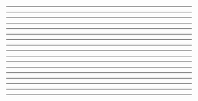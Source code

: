 <!-- .slide: class="full-height" data-background="images/01_Map184-Stormy-Rivers-full.jpg" data-background-size="contain" -->
---
<!-- .slide: class="full-height" data-background="images/02_map210-aorta-isles-composite-web.jpg" data-background-size="contain" -->
---
<!-- .slide: class="full-height" data-background="images/03_map85-11292010-five-towns.jpg" data-background-size="contain" -->
---
<!-- .slide: class="full-height" data-background="images/04_map240_nebulae_web.jpg" data-background-size="contain" -->
---
<!-- .slide: class="full-height" data-background-video="images/05_loop-comp.mp4" data-background-size="contain" -->
---
<!-- .slide: class="full-height" data-background="images/06_animation-90deg-c-clock.gif" data-background-size="contain" -->
---
<!-- .slide: class="full-height" data-background="images/09_flowers002.jpg" data-background-size="contain" -->
---
<!-- .slide: class="full-height" data-background="images/10_Screen-Shot-2018-06-12-at-1.52.07-PM.png" data-background-size="contain" -->
---
<!-- .slide: class="full-height" data-background="images/11_Garfield_Central-Park-1.jpg" data-background-size="contain" -->
---
<!-- .slide: class="full-height" data-background="images/12_Garfield_Central-Park-2.jpg" data-background-size="contain" -->
---
<!-- .slide: class="full-height" data-background="images/14_treelots-sketch001.jpg" data-background-size="contain" -->
---
<!-- .slide: class="full-height" data-background="images/15_early-code.png" data-background-size="contain" -->
---
<!-- .slide: class="full-height" data-background="images/16_lots01.jpg" data-background-size="contain" -->
---
<!-- .slide: class="full-height" data-background="images/17_treelots-sketch004_crop.png" data-background-size="contain" -->
---
<!-- .slide: class="full-height" data-background="images/20_lotter-variants001.jpg" data-background-size="contain" -->
---
<!-- .slide: class="full-height" data-background="images/21_lotter-variants002.jpg" data-background-size="contain" -->
---
<!-- .slide: class="full-height" data-background="images/22_lotter-variants003.jpg" data-background-size="contain" -->
---
<!-- .slide: class="full-height" data-background="images/30_end-card.001.jpg" data-background-size="contain" -->
